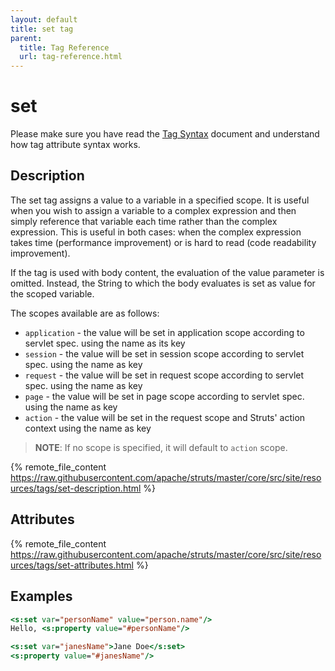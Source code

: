 ```yaml
---
layout: default
title: set tag
parent:
  title: Tag Reference
  url: tag-reference.html
---
```


# set

Please make sure you have read the [Tag Syntax](tag-syntax) document and understand how tag attribute syntax works.

## Description

The set tag assigns a value to a variable in a specified scope. It is useful when you wish to assign a variable 
to a complex expression and then simply reference that variable each time rather than the complex expression. This is
useful in both cases: when the complex expression takes time (performance improvement) or is hard to read (code
readability improvement).

If the tag is used with body content, the evaluation of the value parameter is omitted. Instead, the String to which 
the body evaluates is set as value for the scoped variable.

The scopes available are as follows:
- `application` - the value will be set in application scope according to servlet spec. using the name as its key
- `session` - the value will be set in session scope according to servlet spec. using the name as key
- `request` - the value will be set in request scope according to servlet spec. using the name as key
- `page` - the value will be set in page scope according to servlet spec. using the name as key
- `action` - the value will be set in the request scope and Struts' action context using the name as key

> **NOTE**: If no scope is specified, it will default to `action` scope.

{% remote_file_content https://raw.githubusercontent.com/apache/struts/master/core/src/site/resources/tags/set-description.html %}

## Attributes

{% remote_file_content https://raw.githubusercontent.com/apache/struts/master/core/src/site/resources/tags/set-attributes.html %}

## Examples

```jsp
<s:set var="personName" value="person.name"/>
Hello, <s:property value="#personName"/>

<s:set var="janesName">Jane Doe</s:set>
<s:property value="#janesName"/>
```
